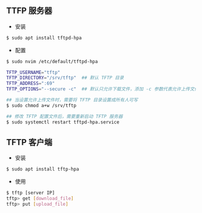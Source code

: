 ## TTFP 服务器

* 安装

```bash
$ sudo apt install tftpd-hpa
```

* 配置

```bash
$ sudo nvim /etc/default/tftpd-hpa

TFTP_USERNAME="tftp"
TFTP_DIRECTORY="/srv/tftp"  ## 默认 TFTP 目录
TFTP_ADDRESS=":69"
TFTP_OPTIONS="--secure -c"  ## 默认只允许下载文件，添加 -c 参数代表允许上传文件

## 当设置允许上传文件时，需要将 TFTP 目录设置成所有人可写
$ sudo chmod a+w /srv/tftp

## 修改 TFTP 配置文件后，需要重新启动 TFTP 服务器
$ sudo systemctl restart tftpd-hpa.service
```

## TFTP 客户端

* 安装

```bash
$ sudo apt install tftp-hpa
```

* 使用

```bash
$ tftp [server IP]
tftp> get [download_file]
tftp> put [upload_file]
```
